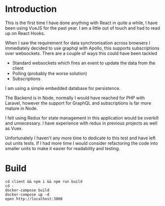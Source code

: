 # Introduction

This is the first time I have done anything with React in quite a while, I have been using 
VueJS for the past year. I am a little out of touch and had to read up on React Hooks.

When I saw the requirement for data synchronisation across browsers I immediately decided to use
graphql with Apollo, this supports subscriptions over websockets. There are a couple of ways this could have been tackled

* Standard websockets which fires an event to update the data from the client
* Polling (probably the worse solution)
* Subscriptions

I am using a simple embedded database for persistence. 

The Backend is in Node, normally I would have reached for PHP with Laravel, however the support
for GraphQL and subscriptions is far more mature in Node. 

I felt using Redux for state management in this application would be overkill and unnecessary. I have experience
with redux in previous projects as well as Vuex. 

Unfortunately I haven't any more time to dedicate to this test and have left out units tests. If I had
more time I would consider refactoring the code into smaller units to make it easier for readability and testing.


# Build

```
cd client && npm i && npm run build
cd -
docker-compose build
docker-compose up -d
open http://localhost:3000
```